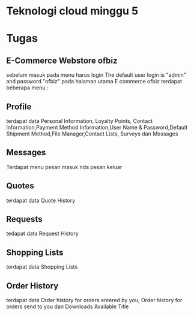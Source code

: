 
# Teknologi cloud minggu 5

# Tugas
##  E-Commerce Webstore ofbiz
sebelum masuk pada menu harus login The default user login is "admin" and password "ofbiz" 
pada halaman utama E commerce ofbiz terdapat beberapa menu :
## Profile
terdapat data Personal Information, Loyalty Points, Contact Information,Payment Method Information,User Name & Password,Default Shipment Method,File Manager,Contact Lists, Surveys dan Messages

## Messages
Terdapat menu pesan masuk nda pesan keluar

## Quotes
terdapat data Quote History 

## Requests
tedapat data Request History

## Shopping Lists
terdapat data Shopping Lists

## Order History
terdapat data Order history for orders entered by you, Order history for orders send to you dan Downloads Available Title



